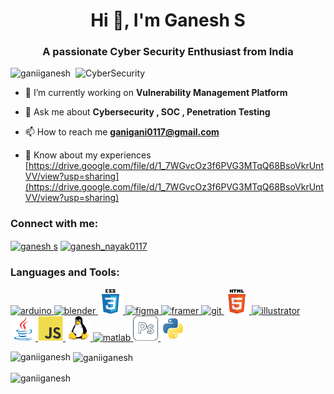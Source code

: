 <h1 align="center">Hi 👋, I'm Ganesh S</h1>
<h3 align="center">A passionate Cyber Security Enthusiast from India</h3>

<img align="right" alt="CyberSecurity" width="400" src="https://www.pwc.com/mt/en/services/cyber-security/cyber-attack-.gif">

<p align="left"> <img src="https://komarev.com/ghpvc/?username=ganiiganesh&label=Profile%20views&color=0e75b6&style=flat" alt="ganiiganesh" /> </p>

- 🔭 I’m currently working on **Vulnerability Management Platform**

- 💬 Ask me about **Cybersecurity , SOC , Penetration Testing**

- 📫 How to reach me **ganigani0117@gmail.com**

- 📄 Know about my experiences [https://drive.google.com/file/d/1_7WGvcOz3f6PVG3MTqQ68BsoVkrUntVV/view?usp=sharing](https://drive.google.com/file/d/1_7WGvcOz3f6PVG3MTqQ68BsoVkrUntVV/view?usp=sharing)

<h3 align="left">Connect with me:</h3>
<p align="left">
<a href="https://linkedin.com/in/ganesh s" target="blank"><img align="center" src="https://raw.githubusercontent.com/rahuldkjain/github-profile-readme-generator/master/src/images/icons/Social/linked-in-alt.svg" alt="ganesh s" height="30" width="40" /></a>
<a href="https://instagram.com/ganesh_nayak0117" target="blank"><img align="center" src="https://raw.githubusercontent.com/rahuldkjain/github-profile-readme-generator/master/src/images/icons/Social/instagram.svg" alt="ganesh_nayak0117" height="30" width="40" /></a>
</p>

<h3 align="left">Languages and Tools:</h3>
<p align="left"> <a href="https://www.arduino.cc/" target="_blank" rel="noreferrer"> <img src="https://cdn.worldvectorlogo.com/logos/arduino-1.svg" alt="arduino" width="40" height="40"/> </a> <a href="https://www.blender.org/" target="_blank" rel="noreferrer"> <img src="https://download.blender.org/branding/community/blender_community_badge_white.svg" alt="blender" width="40" height="40"/> </a> <a href="https://www.w3schools.com/css/" target="_blank" rel="noreferrer"> <img src="https://raw.githubusercontent.com/devicons/devicon/master/icons/css3/css3-original-wordmark.svg" alt="css3" width="40" height="40"/> </a> <a href="https://www.figma.com/" target="_blank" rel="noreferrer"> <img src="https://www.vectorlogo.zone/logos/figma/figma-icon.svg" alt="figma" width="40" height="40"/> </a> <a href="https://www.framer.com/" target="_blank" rel="noreferrer"> <img src="https://www.vectorlogo.zone/logos/framer/framer-icon.svg" alt="framer" width="40" height="40"/> </a> <a href="https://git-scm.com/" target="_blank" rel="noreferrer"> <img src="https://www.vectorlogo.zone/logos/git-scm/git-scm-icon.svg" alt="git" width="40" height="40"/> </a> <a href="https://www.w3.org/html/" target="_blank" rel="noreferrer"> <img src="https://raw.githubusercontent.com/devicons/devicon/master/icons/html5/html5-original-wordmark.svg" alt="html5" width="40" height="40"/> </a> <a href="https://www.adobe.com/in/products/illustrator.html" target="_blank" rel="noreferrer"> <img src="https://www.vectorlogo.zone/logos/adobe_illustrator/adobe_illustrator-icon.svg" alt="illustrator" width="40" height="40"/> </a> <a href="https://www.java.com" target="_blank" rel="noreferrer"> <img src="https://raw.githubusercontent.com/devicons/devicon/master/icons/java/java-original.svg" alt="java" width="40" height="40"/> </a> <a href="https://developer.mozilla.org/en-US/docs/Web/JavaScript" target="_blank" rel="noreferrer"> <img src="https://raw.githubusercontent.com/devicons/devicon/master/icons/javascript/javascript-original.svg" alt="javascript" width="40" height="40"/> </a> <a href="https://www.linux.org/" target="_blank" rel="noreferrer"> <img src="https://raw.githubusercontent.com/devicons/devicon/master/icons/linux/linux-original.svg" alt="linux" width="40" height="40"/> </a> <a href="https://www.mathworks.com/" target="_blank" rel="noreferrer"> <img src="https://upload.wikimedia.org/wikipedia/commons/2/21/Matlab_Logo.png" alt="matlab" width="40" height="40"/> </a> <a href="https://www.photoshop.com/en" target="_blank" rel="noreferrer"> <img src="https://raw.githubusercontent.com/devicons/devicon/master/icons/photoshop/photoshop-line.svg" alt="photoshop" width="40" height="40"/> </a> <a href="https://www.python.org" target="_blank" rel="noreferrer"> <img src="https://raw.githubusercontent.com/devicons/devicon/master/icons/python/python-original.svg" alt="python" width="40" height="40"/> </a> </p>

<p><img align="left" src="https://github-readme-stats.vercel.app/api/top-langs?username=ganiiganesh&show_icons=true&locale=en&layout=compact" alt="ganiiganesh" /></p>

<p>&nbsp;<img align="center" src="https://github-readme-stats.vercel.app/api?username=ganiiganesh&show_icons=true&locale=en" alt="ganiiganesh" /></p>

<p><img align="center" src="https://github-readme-streak-stats.herokuapp.com/?user=ganiiganesh&" alt="ganiiganesh" /></p>
